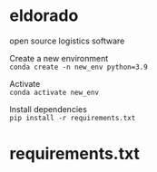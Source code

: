# eldorado
open source logistics software

Create a new environment<br>
```conda create -n new_env python=3.9```

Activate<br>
```conda activate new_env```

Install dependencies<br>
```pip install -r requirements.txt```

# requirements.txt 
